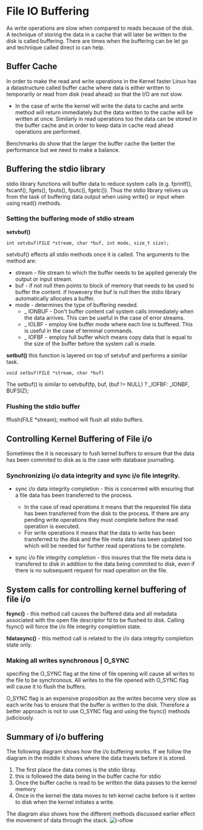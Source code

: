 # File IO Buffering

As write operations are slow when compared to reads because of the disk. A technique of storing the data in a cache that will later be written to the disk is called buffering. There are times when the buffering can be let go and technique called direct io can help. 

## Buffer Cache 
In order to make the read and write operations in the Kernel faster Linux has a datastructure called buffer cache where data is either written to temporarily or read from disk (read ahead) so that the I/O are not slow.
* In the case of write the kernel will write the data to cache and write method will return immediately but the data written to the cache will be written at once. Similarly in read operations too the data can be stored in the buffer cache and in order to keep data in cache read ahead operations are performed. 

Benchmarks do show that the larger the buffer cache the better the performance but we need to make a balance. 

## Buffering the stdio library 
stdio library functions will buffer data to reduce system calls (e.g. fprintf(), fscanf(), fgets(), fputs(), fputc(), fgetc()). Thus the stdio library relives us from the task of buffering data output when using write() or input when using read() methods. 

### Setting the buffering mode of stdio stream 

**setvbuf()** 
```
int setvbuf(FILE *stream, char *buf, int mode, size_t size); 
```
setvbuf() effects all stdio methods once it is called. The arguments to the method are: 
* stream - file stream to which the buffer needs to be applied generaly the output or input stream. 
* buf - if not null then points to block of memory that needs to be used to buffer the content. if howevery the buf is null then the stdio library automatically allocates a buffer. 
* mode - determines the type of buffering needed. 
	* _ IONBUF - Don't buffer content call system calls immediately when the data arrives. This can be useful in the case of error streams. 
	* _ IOLBF - employ line buffer mode where each line is buffered. This is useful in the case of terminal commands. 
	* _ IOFBF - employ full buffer which means copy data that is equal to the size of the buffer before the system call is made. 

**setbuf()** 
this function is layered on top of setvbuf and performs a similar task. 
```
void setbuf(FILE *stream, char *buf) 
```
The setbuf() is similar to setvbuf(fp, buf, (buf != NULL) ? _IOFBF: _IONBF, BUFSIZ); 

### Flushing the stdio buffer 
fflush(FILE *stream);  method will flush all stdio buffers. 


## Controlling Kernel Buffering of File i/o 
Sometimes the it is necessary to fush kernel buffers to ensure that the data has been commited to disk as is the case with database journalling. 

### Synchronizing i/o data integrity and sync i/o file integrity. 

* sync i/o data integrity completion - this is concerned with ensuring that a file data has been transferred to the process. 
	* In the case of read operations it means that the requested file data has been transferred from the disk to the process. If there are any pending write operations they must complete before the read operation is executed. 
	* For write operations it means that the data to write has been transferred to the disk and the file meta data has been updated too which will be needed for further read operations to be complete. 

* sync i/o file integrity completion - this insures that the file meta data is transfered to disk in addition to the data being commited to disk, even if there is no subsequent request for read operation on the file. 

## System calls for controlling kernel buffering of file i/o 

**fsync()**  - this method call causes the buffered data and all metadata associated with the open file descriptor fd to be flushed to disk. Calling fsync() will force the i/o file integrity completion state. 

**fdatasync()** - this method call is related to the i/o data integrity completion state only. 

### Making all writes synchronous | O_SYNC 
specifing the O_SYNC flag at the time of file opening will cause all writes to the file to be synchronous. All writes to the file opened with O_SYNC flag will cause it to flush the buffers. 

O_SYNC flag is an expensive proposition as the writes become very slow as each write has to ensure that the buffer is written to the disk. Therefore a better approach is not to use O_SYNC flag and using the fsync() methods judiciously. 

## Summary of i/o buffering 

The following diagram shows how the i/o buffering works. If we follow the diagram in the middle it shows where the data travels before it is stored. 
1. The first place the data comes is the stdio libray. 
2. this is followed the data being in the buffer cache for stdio 
3. Once the buffer cache is read to be written the data passes to the kernel memory 
4. Once in the kernel the data moves to teh kernel cache before is it writen to disk when the kernel initiates a write. 

The diagram also shows how the different methods discussed earlier effect the movement of data through the stack. 
![i-oflow](images/ioflow.png)


